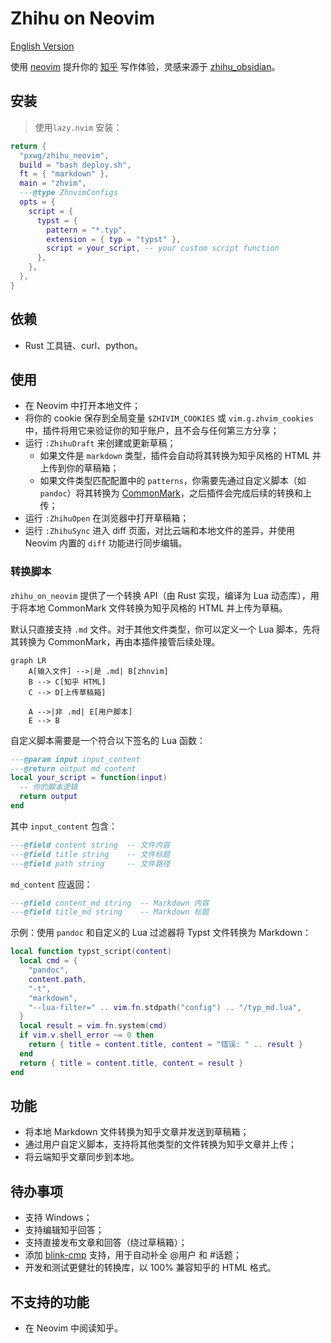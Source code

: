 # Zhihu on Neovim

[English Version](./README.md)

使用 [neovim](https://github.com/neovim/neovim) 提升你的 [知乎](https://www.zhihu.com/) 写作体验，灵感来源于 [zhihu_obsidian](https://github.com/dongguaguaguagua/zhihu_obsidian)。

## 安装

> 使用`lazy.nvim` 安装：
```lua
return {
  "pxwg/zhihu_neovim",
  build = "bash deploy.sh",
  ft = { "markdown" },
  main = "zhvim",
  ---@type ZhnvimConfigs
  opts = {
    script = {
      typst = {
        pattern = "*.typ",
        extension = { typ = "typst" },
        script = your_script, -- your custom script function
      },
    },
  },
}
```

## 依赖

<!-- TODO: 添加依赖管理 -->
- Rust 工具链、curl、python。

## 使用

- 在 Neovim 中打开本地文件；
- 将你的 cookie 保存到全局变量 `$ZHIVIM_COOKIES` 或 `vim.g.zhvim_cookies` 中，插件将用它来验证你的知乎账户，且不会与任何第三方分享；
- 运行 `:ZhihuDraft` 来创建或更新草稿；
    - 如果文件是 `markdown` 类型，插件会自动将其转换为知乎风格的 HTML 并上传到你的草稿箱；
    - 如果文件类型匹配配置中的 `patterns`，你需要先通过自定义脚本（如 `pandoc`）将其转换为 [CommonMark](https://spec.commonmark.org/)，之后插件会完成后续的转换和上传；
- 运行 `:ZhihuOpen` 在浏览器中打开草稿箱；
- 运行 `:ZhihuSync` 进入 diff 页面，对比云端和本地文件的差异，并使用 Neovim 内置的 `diff` 功能进行同步编辑。

### 转换脚本

`zhihu_on_neovim` 提供了一个转换 API（由 Rust 实现，编译为 Lua 动态库），用于将本地 CommonMark 文件转换为知乎风格的 HTML 并上传为草稿。

默认只直接支持 `.md` 文件。对于其他文件类型，你可以定义一个 Lua 脚本，先将其转换为 CommonMark，再由本插件接管后续处理。

```mermaid
graph LR
    A[输入文件] -->|是 .md| B[zhnvim]
    B --> C[知乎 HTML]
    C --> D[上传草稿箱]

    A -->|非 .md| E[用户脚本]
    E --> B
```

自定义脚本需要是一个符合以下签名的 Lua 函数：
```lua
---@param input input_content
---@return output md_content
local your_script = function(input)
  -- 你的脚本逻辑
  return output
end
```
其中 `input_content` 包含：
```lua
---@field content string  -- 文件内容
---@field title string    -- 文件标题
---@field path string     -- 文件路径
```
`md_content` 应返回：
```lua
---@field content_md string  -- Markdown 内容
---@field title_md string    -- Markdown 标题
```

示例：使用 `pandoc` 和自定义的 Lua 过滤器将 Typst 文件转换为 Markdown：
```lua
local function typst_script(content)
  local cmd = {
    "pandoc",
    content.path,
    "-t",
    "markdown",
    "--lua-filter=" .. vim.fn.stdpath("config") .. "/typ_md.lua",
  }
  local result = vim.fn.system(cmd)
  if vim.v.shell_error ~= 0 then
    return { title = content.title, content = "错误: " .. result }
  end
  return { title = content.title, content = result }
end
```

## 功能
- 将本地 Markdown 文件转换为知乎文章并发送到草稿箱；
- 通过用户自定义脚本，支持将其他类型的文件转换为知乎文章并上传；
- 将云端知乎文章同步到本地。

## 待办事项
- 支持 Windows；
- 支持编辑知乎回答；
- 支持直接发布文章和回答（绕过草稿箱）；
- 添加 [blink-cmp](https://github.com/Saghen/blink.cmp) 支持，用于自动补全 @用户 和 #话题；
- 开发和测试更健壮的转换库，以 100% 兼容知乎的 HTML 格式。

## 不支持的功能
- 在 Neovim 中阅读知乎。
